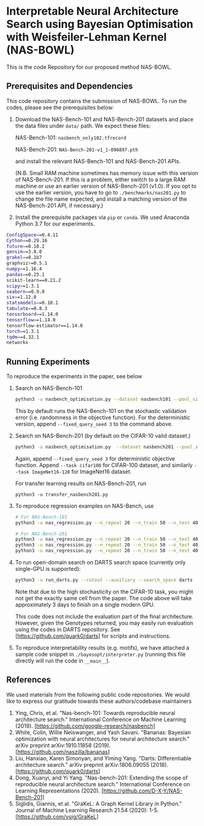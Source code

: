 # Interpretable Neural Architecture Search using Bayesian Optimisation with Weisfeiler-Lehman Kernel (NAS-BOWL)

This is the code Repository for our proposed method NAS-BOWL.

##  Prerequisites and Dependencies
This code repository contains the submission of NAS-BOWL. To run the codes, please see the prerequisites below:
1. Download the NAS-Bench-101 and NAS-Bench-201 datasets and place the data
files under ```data/``` path. We expect these files:
    
    NAS-Bench-101: ```nasbench_only102.tfrecord```
    
    NAS-Bench-201: ```NAS-Bench-201-v1_1-096897.pth```
    
    and install the relevant NAS-Bench-101 and NAS-Bench-201 APIs.
    
    (N.B. Small RAM machine sometimes has memory issue with this version of NAS-Bench-201. If this is a problem,
    either switch to a large RAM machine or use an earlier version of NAS-Bench-201 (v1.0). If you opt to use the earlier version,
    you have to go to ```./benchmarks/nas201.py``` to change the file name expected, and install a matching version of the NAS-Bench-201
    API, if necessary.)

2. Install the prerequisite packages via ```pip``` or ```conda```. We used Anaconda Python 3.7 for our experiments.
```bash
ConfigSpace==0.4.11
Cython==0.29.16
future==0.18.2
gensim==3.8.0
grakel==0.1b7
graphviz>=0.5.1
numpy==1.16.4
pandas==0.25.1
scikit-learn==0.21.2
scipy==1.3.1
seaborn==0.9.0
six==1.12.0
statsmodels==0.10.1
tabulate==0.8.3
tensorboard==1.14.0
tensorflow==1.14.0
tensorflow-estimator==1.14.0
torch==1.3.1
tqdm==4.32.1
networkx
```

## Running Experiments
To reproduce the experiments in the paper, see below

1. Search on NAS-Bench-101
    ```bash
    python3 -u nasbench_optimisation.py --dataset nasbench101 --pool_size 200 --batch_size 5 --max_iters 30 --n_repeat 20 --n_init 10
    ```

    This by default runs the NAS-Bench-101 on the stochastic validation error (i.e. randomness in the objective function). For the 
    deterministic version, append ```--fixed_query_seed 3``` to the command above.

2. Search on NAS-Bench-201 (by default on the CIFAR-10 valid dataset.)
    ```bash
    python3 -u nasbench_optimisation.py  --dataset nasbench201 --pool_size 200 --mutate_size 200 --batch_size 5 --n_init 10 --max_iters 30
    ```
    Again, append ```--fixed_query_seed 3``` for deterministic objective function. Append ```--task cifar100```
    for CIFAR-100 dataset, and similarly ```--task ImageNet16-120``` for ImageNet16 dataset.
    
    For transfer learning results on NAS-Bench-201, run
    ```
    python3 -u transfer_nasbench201.py 
    ```
      
3. To reproduce regression examples on NAS-Bench, use
    ```bash
   # For NAS-Bench-101
    python3 -u nas_regression.py --n_repeat 20 --n_train 50 --n_test 400 --dataset nasbench101
   
   # For NAS-Bench-201
    python3 -u nas_regression.py --n_repeat 20 --n_train 50 --n_test 400 --dataset nasbench201
    python3 -u nas_regression.py --n_repeat 20 --n_train 50 --n_test 400 --dataset nasbench201 --task cifar100
    python3 -u nas_regression.py --n_repeat 20 --n_train 50 --n_test 400 --dataset nasbench201 --task ImageNet16-120
    ```
   
4. To run open-domain search on DARTS search space (currently only single-GPU is supported):
    ```bash
    python3 -u run_darts.py --cutout --auxiliary --search_space darts
    ```
   Note that due to the high stochasticity on the CIFAR-10 task, you might not get the exactly same cell from the paper. The code
   above will take approximately 3 days to finish on a single modern GPU. 
   
   This code does not include the evaluation part of the final architecture. However, given the Genotypes returned, 
   you may easily run evaluation using the codes in DARTS repository. See [https://github.com/quark0/darts] for scripts and instructions.
   
5. To reproduce interpretability results (e.g. motifs), we have attached a sample code snippet
in ```./bayesopt/interpreter.py``` (running this file directly will run the code in ```__main__```).

## References
We used materials from the following public code repositories. We would like to express our gratitude towards
these authors/codebase maintainers
    
   1. Ying, Chris, et al. "Nas-bench-101: Towards reproducible neural architecture search." 
   International Conference on Machine Learning (2019). [https://github.com/google-research/nasbench]
   2. White, Colin, Willie Neiswanger, and Yash Savani. "Bananas: Bayesian optimization with neural architectures for neural architecture search." 
   arXiv preprint arXiv:1910.11858 (2019). [https://github.com/naszilla/bananas]
   3. Liu, Hanxiao, Karen Simonyan, and Yiming Yang. "Darts: Differentiable architecture search." 
   arXiv preprint arXiv:1806.09055 (2018). [https://github.com/quark0/darts]
   4. Dong, Xuanyi, and Yi Yang. "Nas-bench-201: Extending the scope of reproducible neural architecture search." 
   International Conference on Learning Representations (2020). [https://github.com/D-X-Y/NAS-Bench-201]
   5. Siglidis, Giannis, et al. "GraKeL: A Graph Kernel Library in Python." Journal of Machine Learning Research 21.54 (2020): 1-5.
    [https://github.com/ysig/GraKeL]


